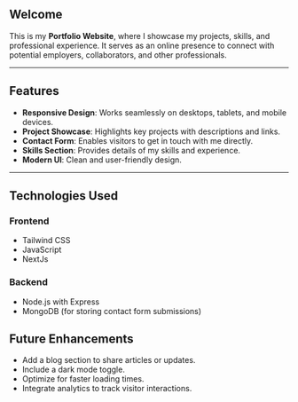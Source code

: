 ## Welcome

This is my **Portfolio Website**, where I showcase my projects, skills, and professional experience. It serves as an online presence to connect with potential employers, collaborators, and other professionals.

---

## Features

- **Responsive Design**: Works seamlessly on desktops, tablets, and mobile devices.
- **Project Showcase**: Highlights key projects with descriptions and links.
- **Contact Form**: Enables visitors to get in touch with me directly.
- **Skills Section**: Provides details of my skills and experience.
- **Modern UI**: Clean and user-friendly design.

---

## Technologies Used

### Frontend

- Tailwind CSS
- JavaScript
- NextJs

### Backend

- Node.js with Express
- MongoDB (for storing contact form submissions)

## Future Enhancements

- Add a blog section to share articles or updates.
- Include a dark mode toggle.
- Optimize for faster loading times.
- Integrate analytics to track visitor interactions.
